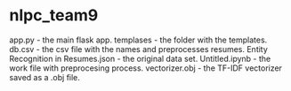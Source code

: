 # nlpc_team9

app.py - the main flask app.
templases - the folder with the templates.
db.csv - the csv file with the names and preprocesses resumes.
Entity Recognition in Resumes.json - the original data set.
Untitled.ipynb - the work file with preprocesing process.
vectorizer.obj - the TF-IDF vectorizer saved as a .obj file.
